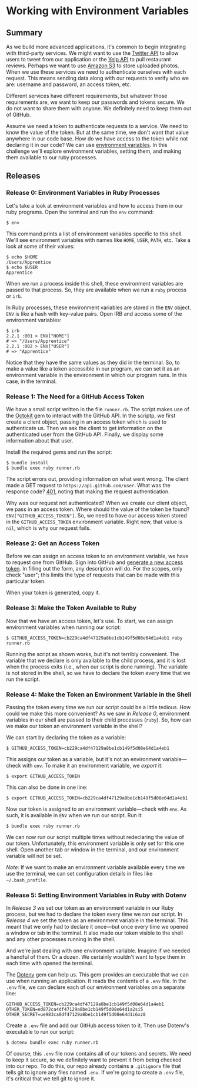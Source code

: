 # Working with Environment Variables

## Summary
As we build more advanced applications, it's common to begin integrating with third-party services.  We might want to use the [Twitter API][] to allow users to tweet from our application or the [Yelp API][] to pull restaurant reviews.  Perhaps we want to use [Amazon S3] to store uploaded photos.  When we use these services we need to authenticate ourselves with each request.  This means sending data along with our requests to verify who we are:  username and password, an access token, etc.  

Different services have different requirements, but whatever those requirements are, we want to keep our passwords and tokens secure.  We do not want to share them with anyone.  We definitely need to keep them out of GitHub.

Assume we need a token to authenticate requests to a service.  We need to know the value of the token.  But at the same time, we don't want that value anywhere in our code base.  How do we have access to the token while not declaring it in our code?  We can use [environment variables][wikipedia environment variables].  In this challenge we'll explore environment variables, setting them, and making them available to our ruby processes.


## Releases
### Release 0:  Environment Variables in Ruby Processes
Let's take a look at environment variables and how to access them in our ruby programs.  Open the terminal and run the `env` command:

```
$ env
```

This command prints a list of environment variables specific to this shell.  We'll see environment variables with names like `HOME`, `USER`, `PATH`, etc.  Take a look at some of their values:

```
$ echo $HOME
/Users/Apprentice
$ echo $USER
Apprentice
```

When we run a process inside this shell, these environment variables are passed to that process.  So, they are available when we run a `ruby` process or `irb`.

In Ruby processes, these environment variables are stored in the `ENV` object.  `ENV` is like a hash with key-value pairs.  Open IRB and access some of the environment variables:

```
$ irb
2.2.1 :001 > ENV["HOME"]
# => "/Users/Apprentice"
2.2.1 :002 > ENV["USER"]
# => "Apprentice"
```

Notice that they have the same values as they did in the terminal.  So, to make a value like a token accessible in our program, we can set it as an environment variable in the environment in which our program runs.  In this case, in the terminal.


### Release 1:  The Need for a GitHub Access Token
We have a small script written in the file `runner.rb`.  The script makes use of the [Octokit][] gem to interact with the GitHub API.  In the scriptp, we first create a client object, passing in an access token which is used to authenticate us.  Then we ask the client to get information on the authenticated user from the GitHub API.  Finally, we display some information about that user.

Install the required gems and run the script:

```
$ bundle install
$ bundle exec ruby runner.rb
```

The script errors out, providing information on what went wrong.  The client made a GET request to `https://api.github.com/user`.  What was the response code?  [401][], noting that making the request authentication.

Why was our request not authenticated?  When we create our client object, we pass in an access token.  Where should the value of the token be found?  `ENV["GITHUB_ACCESS_TOKEN"]`.  So, we need to have our access token stored in the `GITHUB_ACCESS_TOKEN` environment variable.  Right now, that value is `nil`, which is why our request fails.


### Release 2:  Get an Access Token
Before we can assign an access token to an environment variable, we have to request one from GitHub.  Sign into GitHub and [generate a new access token][github new token].  In filling out the form, any description will do.  For the scopes, only check "user"; this limits the type of requests that can be made with this particular token.

When your token is generated, copy it.


### Release 3:  Make the Token Available to Ruby
Now that we have an access token, let's use.  To start, we can assign environment variables when running our script:

```
$ GITHUB_ACCESS_TOKEN=cb229ca4df47129a8be1cb149f5d08e64d1a4eb1 ruby runner.rb
```

Running the script as shown works, but it's not terribly convenient.  The variable that we declare is only available to the child process, and it is lost when the process exits (i.e., when our script is done running).  The variable is not stored in the shell, so we have to declare the token every time that we run the script.


### Release 4:  Make the Token an Environment Variable in the Shell
Passing the token every time we run our script could be a little tedious.  How could we make this more convenient?  As we saw in *Release 0*, environment variables in our shell are passed to their child processes (`ruby`).  So, how can we make our token an environment variable in the shell?

We can start by declaring the token as a variable:

```
$ GITHUB_ACCESS_TOKEN=cb229ca4df47129a8be1cb149f5d08e64d1a4eb1
```

This assigns our token as a variable, but it's not an environment variable—check with `env`.  To make it an environment variable, we *export* it:

```
$ export GITHUB_ACCESS_TOKEN
```

This can also be done in one line:

```
$ export GITHUB_ACCESS_TOKEN=cb229ca4df47129a8be1cb149f5d08e64d1a4eb1
```

Now our token is assigned to an environment variable—check with `env`.  As such, it is available in `ENV` when we run our script.  Run it:

```
$ bundle exec ruby runner.rb
```

We can now run our script multiple times without redeclaring the value of our token.  Unfortunately, this environment variable is only set for this one shell.  Open another tab or window in the terminal, and our environment variable will not be set.

*Note:*  If we want to make an environment variable available every time we use the terminal, we can set configuration details in files like `~/.bash_profile`.


### Release 5:  Setting Environment Variables in Ruby with Dotenv
In *Release 3* we set our token as an environment variable in our Ruby process, but we had to declare the token every time we ran our script.  In *Release 4* we set the token as an environment variable in the terminal.  This meant that we only had to declare it once—but once every time we opened a window or tab in the terminal.  It also made our token visible to the shell and any other processes running in the shell.

And we're just dealing with one environment variable.  Imagine if we needed a handful of them.  Or a dozen.  We certainly wouldn't want to type them in each time with opened the terminal.

The [Dotenv][] gem can help us.  This gem provides an executable that we can use when running an application.  It reads the contents of a `.env` file.  In the `.env` file, we can declare each of our environment variables on a separate line:

```
GITHUB_ACCESS_TOKEN=cb229ca4df47129a8be1cb149f5d08e64d1a4eb1
OTHER_TOKEN=ed872ca4df47129a8be1cb149f5d08e64d1a2si5
OTHER_SECRET=ue983ca0df47129a8be1cb149f5d08e64d1i6xz8
```

Create a `.env` file and add our GitHub access token to it.  Then use Dotenv's executable to run our script:

```
$ dotenv bundle exec ruby runner.rb
```

Of course, this `.env` file now contains all of our tokens and secrets.  We need to keep it secure, so we definitely want to prevent it from being checked into our repo.  To do this, our repo already contains a `.gitignore` file that tells git to ignore any files named `.env`.  If we're going to create a `.env` file, it's critical that we tell git to ignore it.


[401]: https://httpstatuses.com/401
[amazon s3]: https://aws.amazon.com/s3/
[dotenv]: https://github.com/bkeepers/dotenv
[github new token]:https://github.com/settings/tokens/new
[octokit]: https://github.com/octokit/octokit.rb
[twitter api]: https://dev.twitter.com/
[wikipedia environment variables]: https://en.wikipedia.org/wiki/Environment_variable
[yelp api]: https://www.yelp.com/developers/documentation/v2/overview